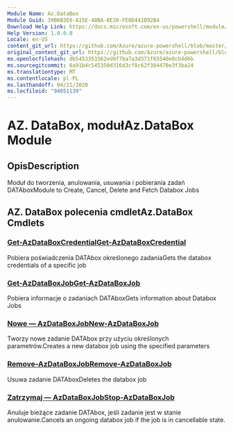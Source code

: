 ```yaml
---
Module Name: Az.DataBox
Module Guid: 39B6B3E6-A15E-48BA-BE20-FE0D441D92B4
Download Help Link: https://docs.microsoft.com/en-us/powershell/module/az.databox
Help Version: 1.0.0.0
Locale: en-US
content_git_url: https://github.com/Azure/azure-powershell/blob/master/src/DataBox/DataBox/help/Az.DataBox.md
original_content_git_url: https://github.com/Azure/azure-powershell/blob/master/src/DataBox/DataBox/help/Az.DataBox.md
ms.openlocfilehash: db5453353362ed6f7ba7a3d371f65540e8cb4d6b
ms.sourcegitcommit: 6a91b4c545350d316d3cf8c62f384478e3f3ba24
ms.translationtype: MT
ms.contentlocale: pl-PL
ms.lasthandoff: 04/21/2020
ms.locfileid: "94051139"
---
```

# <span data-ttu-id="264f6-101">AZ. DataBox, moduł</span><span class="sxs-lookup"><span data-stu-id="264f6-101">Az.DataBox Module</span></span>
## <span data-ttu-id="264f6-102">Opis</span><span class="sxs-lookup"><span data-stu-id="264f6-102">Description</span></span>
<span data-ttu-id="264f6-103">Moduł do tworzenia, anulowania, usuwania i pobierania zadań DATAbox</span><span class="sxs-lookup"><span data-stu-id="264f6-103">Module to Create, Cancel, Delete and Fetch Databox Jobs</span></span>

## <span data-ttu-id="264f6-104">AZ. DataBox polecenia cmdlet</span><span class="sxs-lookup"><span data-stu-id="264f6-104">Az.DataBox Cmdlets</span></span>
### [<span data-ttu-id="264f6-105">Get-AzDataBoxCredential</span><span class="sxs-lookup"><span data-stu-id="264f6-105">Get-AzDataBoxCredential</span></span>](Get-AzDataBoxCredential.md)
<span data-ttu-id="264f6-106">Pobiera poświadczenia DATAbox określonego zadania</span><span class="sxs-lookup"><span data-stu-id="264f6-106">Gets the databox credentials of a specific job</span></span>

### [<span data-ttu-id="264f6-107">Get-AzDataBoxJob</span><span class="sxs-lookup"><span data-stu-id="264f6-107">Get-AzDataBoxJob</span></span>](Get-AzDataBoxJob.md)
<span data-ttu-id="264f6-108">Pobiera informacje o zadaniach DATAbox</span><span class="sxs-lookup"><span data-stu-id="264f6-108">Gets information about Databox Jobs</span></span>

### [<span data-ttu-id="264f6-109">Nowe — AzDataBoxJob</span><span class="sxs-lookup"><span data-stu-id="264f6-109">New-AzDataBoxJob</span></span>](New-AzDataBoxJob.md)
<span data-ttu-id="264f6-110">Tworzy nowe zadanie DATAbox przy użyciu określonych parametrów.</span><span class="sxs-lookup"><span data-stu-id="264f6-110">Creates a new databox job using the specified parameters</span></span>

### [<span data-ttu-id="264f6-111">Remove-AzDataBoxJob</span><span class="sxs-lookup"><span data-stu-id="264f6-111">Remove-AzDataBoxJob</span></span>](Remove-AzDataBoxJob.md)
<span data-ttu-id="264f6-112">Usuwa zadanie DATAbox</span><span class="sxs-lookup"><span data-stu-id="264f6-112">Deletes the databox job</span></span>

### [<span data-ttu-id="264f6-113">Zatrzymaj — AzDataBoxJob</span><span class="sxs-lookup"><span data-stu-id="264f6-113">Stop-AzDataBoxJob</span></span>](Stop-AzDataBoxJob.md)
<span data-ttu-id="264f6-114">Anuluje bieżące zadanie DATAbox, jeśli zadanie jest w stanie anulowanie.</span><span class="sxs-lookup"><span data-stu-id="264f6-114">Cancels an ongoing databox job if the job is in cancellable state.</span></span>

